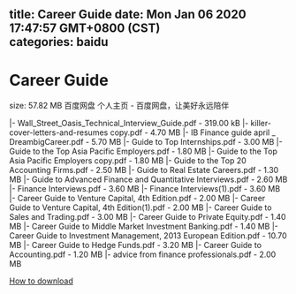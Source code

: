 
title: Career Guide
date: Mon Jan 06 2020 17:47:57 GMT+0800 (CST)    
categories: baidu
---

# Career Guide
size: 57.82 MB
 百度网盘 个人主页 - 百度网盘，让美好永远陪伴
 
|- Wall_Street_Oasis_Technical_Interview_Guide.pdf - 319.00 kB
|- killer-cover-letters-and-resumes copy.pdf - 4.70 MB
|- IB Finance guide april _ DreambigCareer.pdf - 5.70 MB
|- Guide to Top Internships.pdf - 3.00 MB
|- Guide to the Top Asia Pacific Employers.pdf - 1.80 MB
|- Guide to the Top Asia Pacific Employers copy.pdf - 1.80 MB
|- Guide to the Top 20 Accounting Firms.pdf - 2.50 MB
|- Guide to Real Estate Careers.pdf - 1.30 MB
|- Guide to Advanced Finance and Quantitative Interviews.pdf - 2.60 MB
|- Finance Interviews.pdf - 3.60 MB
|- Finance Interviews(1).pdf - 3.60 MB
|- Career Guide to Venture Capital, 4th Edition.pdf - 2.00 MB
|- Career Guide to Venture Capital, 4th Edition(1).pdf - 2.00 MB
|- Career Guide to Sales and Trading.pdf - 3.00 MB
|- Career Guide to Private Equity.pdf - 1.40 MB
|- Career Guide to Middle Market Investment Banking.pdf - 1.40 MB
|- Career Guide to Investment Management, 2013 European Edition.pdf - 10.70 MB
|- Career Guide to Hedge Funds.pdf - 3.20 MB
|- Career Guide to Accounting.pdf - 1.20 MB
|- advice from finance professionals.pdf - 2.00 MB

[How to download](https://bpcam.bemobtrk.com/go/2ceec3aa-1ca2-46d6-b9ff-aaa5c184517c?jno=2924)